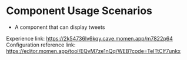 # Component Usage Scenarios
- A component that can display tweets

Experience link: https://2k54736lv6kqy.cave.momen.app/m7822p64
Configuration reference link: https://editor.momen.app/tool/EQvM7ze1nQq/WEB?code=TeITtCIf7unkx